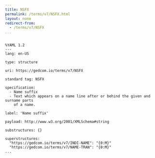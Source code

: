 ```yaml
---
title: NSFX
permalink: /terms/v7/NSFX.html
layout: none
redirect-from:
  - /terms/v7/NSFX
...
```


```

%YAML 1.2
---
lang: en-US

type: structure

uri: https://gedcom.io/terms/v7/NSFX

standard tag: NSFX

specification:
  - Name suffix
  - Text which appears on a name line after or behind the given and surname parts
    of a name.

label: 'Name suffix'

payload: http://www.w3.org/2001/XMLSchema#string

substructures: {}

superstructures:
  "https://gedcom.io/terms/v7/INDI-NAME": "{0:M}"
  "https://gedcom.io/terms/v7/NAME-TRAN": "{0:M}"
...

```
